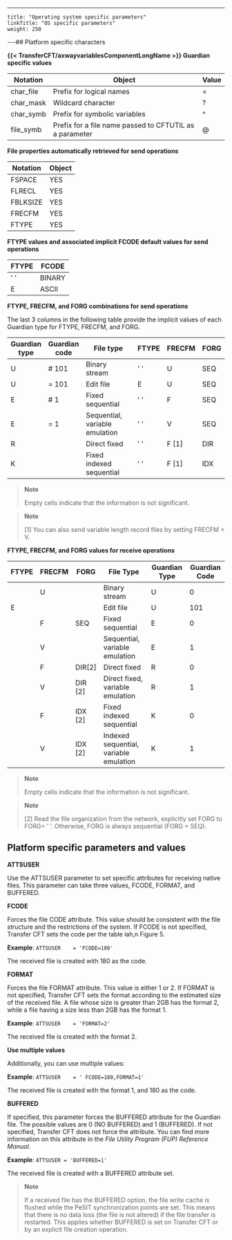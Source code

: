 ---
    title: "Operating system specific parameters"
    linkTitle: "OS specific parameters"
    weight: 250
---## Platform specific characters

********{{< TransferCFT/axwayvariablesComponentLongName  >}} Guardian specific values********


| Notation | Object | Value |
| --- | --- | --- |
| char_file | Prefix for logical names | = |
| char_mask | Wildcard character | ? |
| char_symb | Prefix for symbolic variables | ^ |
| file_symb | Prefix for a file name passed to CFTUTIL as a parameter | @ |


********File properties automatically retrieved for send operations********


| Notation | Object |
| --- | --- |
| FSPACE | YES |
| FLRECL | YES |
| FBLKSIZE | YES |
| FRECFM | YES |
| FTYPE | YES |


********FTYPE values and associated implicit FCODE default values for send operations********


| FTYPE | FCODE |
| --- | --- |
| ' ' | BINARY |
| E | ASCII |


********FTYPE, FRECFM, and FORG combinations for send operations********

The last 3 columns in the following table provide the implicit values of each Guardian type for FTYPE, FRECFM, and FORG.


| Guardian<br /> type | Guardian<br /> code | File type | FTYPE  | FRECFM  | FORG  |
| --- | --- | --- | --- | --- | --- |
| U | # 101 | Binary stream | ' ' | U | SEQ  |
| U | = 101 | Edit file | E | U | SEQ  |
| E | # 1 | Fixed sequential | ' ' | F | SEQ  |
| E | = 1 | Sequential, variable emulation | ' ' | V | SEQ  |
| R |   | Direct fixed | ' ' | F [1] | DIR  |
| K |   | Fixed indexed sequential | ' ' | F [1] | IDX  |


> **Note**
>
> Empty cells indicate that the information is not significant.

> **Note**
>
> [1] You can also send variable length record files by setting FRECFM = V.

********FTYPE, FRECFM, and FORG values for receive operations********


| FTYPE | FRECFM | FORG  | File Type | Guardian Type | Guardian Code |
| --- | --- | --- | --- | --- | --- |
|   | U |   | Binary stream | U | 0 |
| E |   |   | Edit file | U | 101 |
|   | F | SEQ  | Fixed sequential | E | 0 |
|   | V |   | Sequential, variable emulation | E | 1 |
|   | F  | DIR[2]  | Direct fixed  | R  | 0  |
|   | V  | DIR [2]  | Direct fixed, variable emulation  | R  | 1  |
|   | F  | IDX [2]  | Fixed indexed sequential  | K  | 0  |
|   | V  | IDX [2]  | Indexed sequential, variable emulation  | K  | 1  |


> **Note**
>
> Empty cells indicate that the information is not significant.

> **Note**
>
> [2] Read the file organization from the network, explicitly set FORG to FORG= ‘ ‘. Otherwise, FORG is always sequential (FORG = SEQ).

## Platform specific parameters and values

****ATTSUSER****

Use the ATTSUSER parameter to set specific attributes for receiving native files. This parameter can take three values, FCODE, FORMAT, and BUFFERED.

****FCODE****

Forces the file CODE attribute. This value should be consistent with the file structure and the restrictions of the system. If FCODE is not specified, Transfer CFT sets the code per the table iah,n Figure 5.

****Example****: `ATTSUSER    = 'FCODE=180'`

The received file is created with 180 as the code.

****FORMAT****

Forces the file FORMAT attribute. This value is either 1 or 2. If FORMAT is not specified, Transfer CFT sets the format according to the estimated size of the received file. A file whose size is greater than 2GB has the format 2, while a file having a size less than 2GB has the format 1.

****Example****: `ATTSUSER    = 'FORMAT=2'`

The received file is created with the format 2.

****Use multiple values****

Additionally, you can use multiple values:

****Example****: `ATTSUSER    = ' FCODE=180,FORMAT=1'`

The received file is created with the format 1, and 180 as the code.

****BUFFERED****

If specified, this parameter forces the BUFFERED attribute for the Guardian file. The possible values are 0 (NO BUFFERED) and 1 (BUFFERED). If not specified, Transfer CFT does not force the attribute. You can find more information on this attribute in the *File Utility Program (FUP) Reference Manual*.

**Example**: `ATTSUSER = 'BUFFERED=1'`

The received file is created with a BUFFERED attribute set.

> **Note**
>
> If a received file has the BUFFERED option, the file write cache is flushed while the PeSIT synchronization points are set. This means that there is no data loss (the file is not altered) if the file transfer is restarted. This applies whether BUFFERED is set on Transfer CFT or by an explicit file creation operation.
